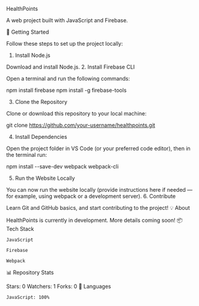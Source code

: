 HealthPoints

A web project built with JavaScript and Firebase.

🚀 Getting Started

Follow these steps to set up the project locally:
1. Install Node.js

Download and install Node.js.
2. Install Firebase CLI

Open a terminal and run the following commands:

npm install firebase
npm install -g firebase-tools

3. Clone the Repository

Clone or download this repository to your local machine:

git clone https://github.com/your-username/healthpoints.git

4. Install Dependencies

Open the project folder in VS Code (or your preferred code editor), then in the terminal run:

npm install --save-dev webpack webpack-cli

5. Run the Website Locally

You can now run the website locally (provide instructions here if needed — for example, using webpack or a development server).
6. Contribute

Learn Git and GitHub basics, and start contributing to the project!
💡 About

HealthPoints is currently in development. More details coming soon!
📦 Tech Stack

    JavaScript

    Firebase

    Webpack

📊 Repository Stats

Stars: 0
Watchers: 1
Forks: 0
📁 Languages

    JavaScript: 100%

